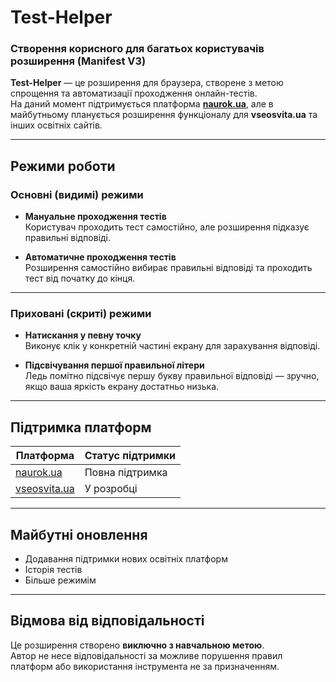 # Test-Helper

### Створення корисного для багатьох користувачів розширення (Manifest V3)

**Test-Helper** — це розширення для браузера, створене з метою спрощення та автоматизації проходження онлайн-тестів.  
На даний момент підтримується платформа **[naurok.ua](https://naurok.ua)**, але в майбутньому планується розширення функціоналу для **vseosvita.ua** та інших освітніх сайтів.

---

## Режими роботи

### Основні (видимі) режими

- **Мануальне проходження тестів**  
  Користувач проходить тест самостійно, але розширення підказує правильні відповіді.

- **Автоматичне проходження тестів**  
  Розширення самостійно вибирає правильні відповіді та проходить тест від початку до кінця.

---

### Приховані (скриті) режими

- **Натискання у певну точку**  
  Виконує клік у конкретній частині екрану для зарахування відповіді.

- **Підсвічування першої правильної літери**  
  Ледь помітно підсвічує першу букву правильної відповіді — зручно, якщо ваша яркість екрану достатньо низька.

---

## Підтримка платформ

| Платформа     | Статус підтримки |
|----------------|------------------|
| [naurok.ua](https://naurok.ua) | Повна підтримка |
| [vseosvita.ua](https://vseosvita.ua) | У розробці |


---

## Майбутні оновлення

- Додавання підтримки нових освітніх платформ  
- Історія тестів 
- Більше режимім

---

## Відмова від відповідальності

Це розширення створено **виключно з навчальною метою**.  
Автор не несе відповідальності за можливе порушення правил платформ або використання інструмента не за призначенням.

